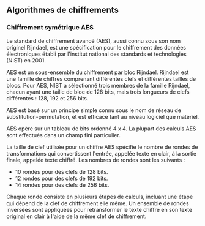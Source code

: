## Algorithmes de chiffrements

### Chiffrement symétrique AES

Le standard de chiffrement avancé (AES), aussi connu sous son nom originel Rijndael, est une
spécification pour le chiffrement des données électroniques établi par l'institut national des
standards et technologies (NIST) en 2001.

AES est un sous-ensemble du chiffrement par bloc Rijndael. Rijndael est une famille de chiffres
comprenant différentes clefs et différentes tailles de blocs. Pour AES, NIST a sélectionné trois
membres de la famille Rijndael, chacun ayant une taille de bloc de 128 bits, mais trois longueurs de
clefs différentes : 128, 192 et 256 bits.

AES est basé sur un principe simple connu sous le nom de réseau de substitution-permutation, et est
efficace tant au niveau logiciel que matériel.

AES opère sur un tableau de bits ordonné 4 x 4. La plupart des calculs AES sont effectués dans un
champ fini particulier.

La taille de clef utilisée pour un chiffre AES spécifie le nombre de rondes de transformations qui
convertissent l'entrée, appelée texte en clair, à la sortie finale, appelée texte chiffré. Les
nombres de rondes sont les suivants :

* 10 rondes pour des clefs de 128 bits.
* 12 rondes pour des clefs de 192 bits.
* 14 rondes pour des clefs de 256 bits.

Chaque ronde consiste en plusieurs étapes de calculs, incluant une étape qui dépend de la clef de
chiffrement elle même. Un ensemble de rondes inversées sont appliquées pour retransformer le texte
chiffré en son texte original en clair à l'aide de la même clef de chiffrement.
